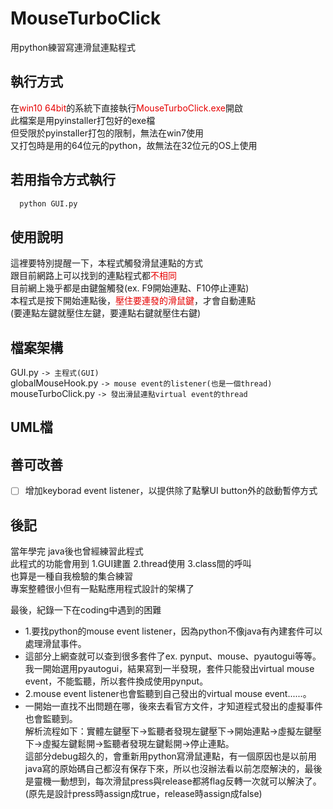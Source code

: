 # MouseTurboClick
用python練習寫連滑鼠連點程式

## 執行方式
在<font color=#E60000>win10 64bit</font>的系統下直接執行<font color=#E60000>MouseTurboClick.exe</font>開啟   
此檔案是用pyinstaller打包好的exe檔  
但受限於pyinstaller打包的限制，無法在win7使用  
又打包時是用的64位元的python，故無法在32位元的OS上使用  

## 若用指令方式執行
```python
  python GUI.py
```

## 使用說明
這裡要特別提醒一下，本程式觸發滑鼠連點的方式  
跟目前網路上可以找到的連點程式都<font color=#E60000>不相同</font>  
目前網上幾乎都是由鍵盤觸發(ex. F9開始連點、F10停止連點)  
本程式是按下開始連點後，<font color=#E60000>壓住要連發的滑鼠鍵</font>，才會自動連點  
(要連點左鍵就壓住左鍵，要連點右鍵就壓住右鍵)  

## 檔案架構
GUI.py `-> 主程式(GUI)`  
globalMouseHook.py `-> mouse event的listener(也是一個thread)`  
mouseTurboClick.py `-> 發出滑鼠連點virtual event的thread`   

## UML檔


## 善可改善
- [ ] 增加keyborad event listener，以提供除了點擊UI button外的啟動暫停方式  

## 後記
當年學完 java後也曾經練習此程式  
此程式的功能會用到 1.GUI建置 2.thread使用 3.class間的呼叫  
也算是一種自我檢驗的集合練習  
專案整體很小但有一點點應用程式設計的架構了  
  
最後，紀錄一下在coding中遇到的困難  
* 1.要找python的mouse event listener，因為python不像java有內建套件可以處理滑鼠事件。  
* 這部分上網查就可以查到很多套件了ex. pynput、mouse、pyautogui等等。  
我一開始選用pyautogui，結果寫到一半發現，套件只能發出virtual mouse event，不能監聽，所以套件換成使用pynput。  
* 2.mouse event listener也會監聽到自己發出的virtual mouse event......。  
* 一開始一直找不出問題在哪，後來去看官方文件，才知道程式發出的虛擬事件也會監聽到。  
解析流程如下：實體左鍵壓下→監聽者發現左鍵壓下→開始連點→虛擬左鍵壓下→虛擬左鍵鬆開→監聽者發現左鍵鬆開→停止連點。  
這部分debug超久的，會重新用python寫滑鼠連點，有一個原因也是以前用 java寫的原始碼自己都沒有保存下來，所以也沒辦法看以前怎麼解決的，最後是靈機一動想到，每次滑鼠press與release都將flag反轉一次就可以解決了。  
(原先是設計press時assign成true，release時assign成false)  
